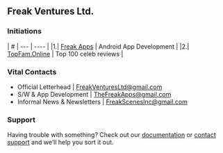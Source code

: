 ## Freak Ventures Ltd.

### Initiations
| # | --- | ---- |
|1.| [Freak Apps](http://FreakAppsAndroid.github.io) | Android App Development |
|2.| [TopFam.Online](http//topfam.online) | Top 100 celeb reviews |


### Vital Contacts

- Official Letterhead | <FreakVenturesLtd@gmail.com>
- S/W & App Development |  <TheFreakApps@gmail.com>
- Informal News & Newsletters | <FreakScenesInc@gmail.com>


### Support

Having trouble with something? Check out our [documentation](https://github.com/FreakVentures.README.md) or [contact support](https://github.com/FreakVentures) and we’ll help you sort it out.
